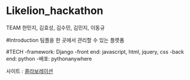 # Likelion_hackathon

TEAM
한민지, 김효성, 김수민, 김민지, 이동규

#Introduction
팀플을 한 곳에서 관리할 수 있는 플랫폼

#TECH
-framework: Django
-front end: javascript, html, jquery, css
-back end: python
-배포: pythonanywhere

사이트 : [콜라보레이션](http://hyoriezmann.pythonanywhere.com/)

